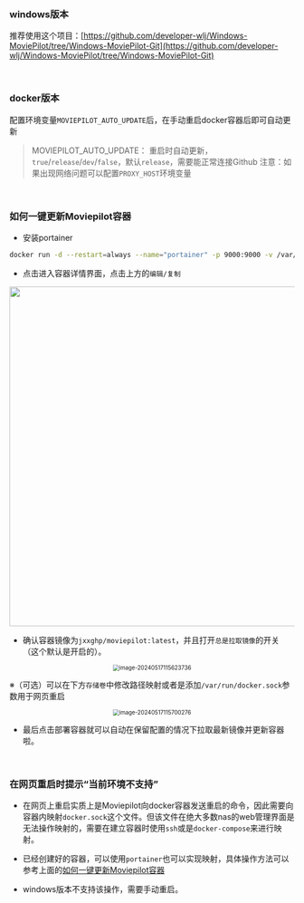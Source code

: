 ### windows版本

推荐使用这个项目：[https://github.com/developer-wlj/Windows-MoviePilot/tree/Windows-MoviePilot-Git](https://github.com/developer-wlj/Windows-MoviePilot/tree/Windows-MoviePilot-Git)

<br>

### docker版本

配置环境变量`MOVIEPILOT_AUTO_UPDATE`后，在手动重启docker容器后即可自动更新

> MOVIEPILOT_AUTO_UPDATE： 重启时自动更新，`true`/`release`/`dev`/`false`，默认`release`，需要能正常连接Github 
> 注意：如果出现网络问题可以配置`PROXY_HOST`环境变量

<br>

### 如何一键更新Moviepilot容器

- 安装portainer

```bash
docker run -d --restart=always --name="portainer" -p 9000:9000 -v /var/run/docker.sock:/var/run/docker.sock 6053537/portainer-ce:latest
```

- 点击进入容器详情界面，点击上方的`编辑/复制`


 <div align=center> <img src="https://github.com/Putarku/MoviePilot-Help/raw/main/img/image-20240517115604129.png" width="600"> </div>

- 确认容器镜像为`jxxghp/moviepilot:latest`，并且打开`总是拉取镜像`的开关（这个默认是开启的）。


 <div align=center> <img src="https://github.com/Putarku/MoviePilot-Help/raw/main/img/image-20240517115623736.png" alt="image-20240517115623736" style="zoom: 70%;" /></div>

※（可选）可以在下方`存储卷`中修改路径映射或者是添加`/var/run/docker.sock`参数用于网页重启

 <div align=center> <img src="https://github.com/Putarku/MoviePilot-Help/raw/main/img/image-20240517115700276.png" alt="image-20240517115700276" style="zoom:70%;" /></div>

- 最后点击部署容器就可以自动在保留配置的情况下拉取最新镜像并更新容器啦。

<br>

### 在网页重启时提示“当前环境不支持”

- 在网页上重启实质上是Moviepilot向docker容器发送重启的命令，因此需要向容器内映射`docker.sock`这个文件。但该文件在绝大多数nas的web管理界面是无法操作映射的，需要在建立容器时使用`ssh`或是`docker-compose`来进行映射。

- 已经创建好的容器，可以使用`portainer`也可以实现映射，具体操作方法可以参考上面的[如何一键更新Moviepilot容器](#如何一键更新moviepilot容器)

- windows版本不支持该操作，需要手动重启。